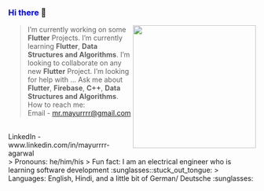 ### <span style="color:blue"> **Hi there** </span> 👋

<img src='https://media.giphy.com/media/USV0ym3bVWQJJmNu3N/giphy.gif' width='250'  align='right'>

> I’m currently working on some **Flutter** Projects.
> I’m currently learning **Flutter**, **Data Structures and Algorithms**.
> I’m looking to collaborate on any new **Flutter** Project.
> I’m looking for help with ...
> Ask me about **Flutter**, **Firebase**, **C++**, **Data Structures and Algorithms**.
> How to reach me: <br/>
  Email - mr.mayurrrr@gmail.com
  <br/>
  LinkedIn - www.linkedin.com/in/mayurrrr-agarwal
  <br/>
> Pronouns: he/him/his
> Fun fact: I am an electrical engineer who is learning software development :sunglasses::stuck_out_tongue:
> Languages: English, Hindi, and a little bit of German/ Deutsche :sunglasses:


